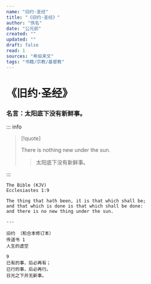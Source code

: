 ```yaml
---
name: "旧约·圣经"
title: "《旧约·圣经》"
author: "佚名"
date: "公元前"
created: ""
updated: ""
draft: false
read: 1
sources: "希伯来文"
tags: "书籍/宗教/基督教"
---
```


# 《旧约·圣经》

### 名言：太阳底下没有新鲜事。

::: info

> [!quote]
>
> There is nothing new under the sun.
> > 太阳底下没有新鲜事。

:::

```
The Bible (KJV)
Ecclesiastes 1:9

The thing that hath been, it is that which shall be; 
and that which is done is that which shall be done:
and there is no new thing under the sun.

---

旧约 （和合本修订本）
传道书 1
人生的虚空

9
已有的事，后必再有；
已行的事，后必再行。
日光之下并无新事。
```

